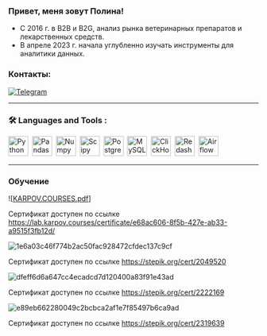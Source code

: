 ### Привет, меня зовут Полина!
* С 2016 г. в B2B и B2G, анализ рынка ветеринарных препаратов и лекарственных средств. 
* В апреле 2023 г. начала углубленно изучать инструменты для аналитики данных.

### Контакты:
<a href="">[![Telegram](https://img.shields.io/badge/-Telegram-27A7E7?style=for-the-badge&logo=telegram)](https://t.me/curly_Poli)</a>

---

### :hammer_and_wrench: Languages and Tools :
<div>
  <img src="https://img.shields.io/badge/python-white?logo=python&style=for-the-badge" title="Python" alt="Python" height="40"/>&nbsp;
  <img src="https://img.shields.io/badge/pandas-white?logo=pandas&logoColor=blue&style=for-the-badge" title="Pandas" alt="Pandas" height="40"/>&nbsp;
  <img src="https://img.shields.io/badge/numpy-white?logo=numpy&logoColor=blue&style=for-the-badge" title="Numpy" alt="Numpy" height="40"/>&nbsp;
  <img src="https://img.shields.io/badge/Scipy-white?logo=Scipy&logoColor=black&style=for-the-badge" title="Scipy" alt="Scipy" height="40"/>&nbsp;
  <img src="https://img.shields.io/badge/PostgreSQL-white?logo=PostgreSQL&s&style=for-the-badge" title="PostgreSQL" alt="PostgreSQL" height="40"/>&nbsp;
  <img src="https://img.shields.io/badge/mySQL-white?logo=mySQL&s&style=for-the-badge" title="MySQL"  alt="MySQL" height="40"/>&nbsp;
  <img src="https://img.shields.io/badge/Clickhouse-white?logo=Clickhouse&style=for-the-badge" title="ClickHouse" alt="ClickHouse" height="40"/>&nbsp;
  <img src="https://img.shields.io/badge/redash-white?logo=redash&logoColor=black&style=for-the-badge" title="Redash" alt="Redash" height="40"/>&nbsp;
  <img src="https://img.shields.io/badge/Tableau-white?logo=Tableau&s&logoColor=yellow&style=for-the-badge" title="Airflow" alt="Airflow" height="40"/>&nbsp;


</div>

---
### Обучение
![[KARPOV.COURSES.pdf](https://github.com/PolinaChichigina/PolinaChichigina/files/14209405/KARPOV.COURSES.pdf)]

Сертификат доступен по ссылке https://lab.karpov.courses/certificate/e68ac606-8f5b-427e-ab33-a9515f3fb12d/

![1e6a03c46f774b2ac50fac928472cfdec137c9cf](https://github.com/PolinaChichigina/PolinaChichigina/assets/157372882/470fb05f-669e-45c3-81c7-9d77cc02b2cb)

Сертификат доступен по ссылке https://stepik.org/cert/2049520

![dfeff6d6a647cc4ecadcd7d120400a83f91e43ad](https://github.com/PolinaChichigina/PolinaChichigina/assets/157372882/ece22cdc-84dc-41e6-bd92-001334b218d1)

Сертификат доступен по ссылке https://stepik.org/cert/2222169

![e89eb662280049c2bcbca2af1e7f85497b6ca9ad](https://github.com/PolinaChichigina/PolinaChichigina/assets/157372882/2831847c-2290-4298-a46e-10ff7e48b8b3)

Сертификат доступен по ссылке https://stepik.org/cert/2319639

<!--
**PolinaChichigina/PolinaChichigina** is a ✨ _special_ ✨ repository because its `README.md` (this file) appears on your GitHub profile.

Here are some ideas to get you started:

- 🔭 I’m currently working on ...
- 🌱 I’m currently learning ...
- 👯 I’m looking to collaborate on ...
- 🤔 I’m looking for help with ...
- 💬 Ask me about ...
- 📫 How to reach me: ...
- 😄 Pronouns: ...
- ⚡ Fun fact: ...
-->
